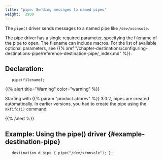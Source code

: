 ```yaml
---
title: "pipe: Sending messages to named pipes"
weight:  3900
---
```

<!-- DISCLAIMER: This file is based on the syslog-ng Open Source Edition documentation https://github.com/balabit/syslog-ng-ose-guides/commit/2f4a52ee61d1ea9ad27cb4f3168b95408fddfdf2 and is used under the terms of The syslog-ng Open Source Edition Documentation License. The file has been modified by Axoflow. -->

The `pipe()` driver sends messages to a named pipe like `/dev/xconsole`.

The pipe driver has a single required parameter, specifying the filename of the pipe to open. The filename can include macros. For the list of available optional parameters, see {{% xref "/chapter-destinations/configuring-destinations-pipe/reference-destination-pipe/_index.md" %}}.


## Declaration:

```shell
   pipe(filename);
```

{{% alert title="Warning" color="warning" %}}

Starting with {{% param "product.abbrev" %}} 3.0.2, pipes are created automatically. In earlier versions, you had to create the pipe using the `mkfifo(1)` command.

{{% /alert %}}



## Example: Using the pipe() driver {#example-destination-pipe}

```shell
   destination d_pipe { pipe("/dev/xconsole"); };
```

